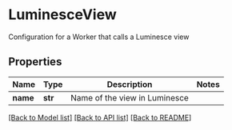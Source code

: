 # LuminesceView

Configuration for a Worker that calls a Luminesce view

## Properties
Name | Type | Description | Notes
------------ | ------------- | ------------- | -------------
**name** | **str** | Name of the view in Luminesce | 

[[Back to Model list]](../README.md#documentation-for-models) [[Back to API list]](../README.md#documentation-for-api-endpoints) [[Back to README]](../README.md)


